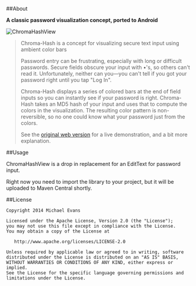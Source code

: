##About

**A classic password visualization concept, ported to Android**

![ChromaHashView](https://raw.githubusercontent.com/MichaelEvans/ChromaHashView/master/img/demo.gif)


> Chroma-Hash is a concept for visualizing secure text input using ambient color bars
>
> Password entry can be frustrating, especially with long or difficult passwords. Secure fields obscure your input with •'s, so others can't read it. Unfortunately, neither can you—you can't tell if you got your password right until you tap "Log In".
>
> Chroma-Hash displays a series of colored bars at the end of field inputs so you can instantly see if your password is right. Chroma-Hash takes an MD5 hash of your input and uses that to compute the colors in the visualization. The resulting color pattern is non-reversible, so no one could know what your password just from the colors.
>
> See the [original web version](http://mattt.github.io/Chroma-Hash/) for a live demonstration, and a bit more explanation.

##Usage

ChromaHashView is a drop in replacement for an EditText for password input. 

Right now you need to import the library to your project, but it will be uploaded to Maven Central shortly.

##License

```
Copyright 2014 Michael Evans

Licensed under the Apache License, Version 2.0 (the "License");
you may not use this file except in compliance with the License.
You may obtain a copy of the License at

   http://www.apache.org/licenses/LICENSE-2.0

Unless required by applicable law or agreed to in writing, software
distributed under the License is distributed on an "AS IS" BASIS,
WITHOUT WARRANTIES OR CONDITIONS OF ANY KIND, either express or implied.
See the License for the specific language governing permissions and
limitations under the License.
```
